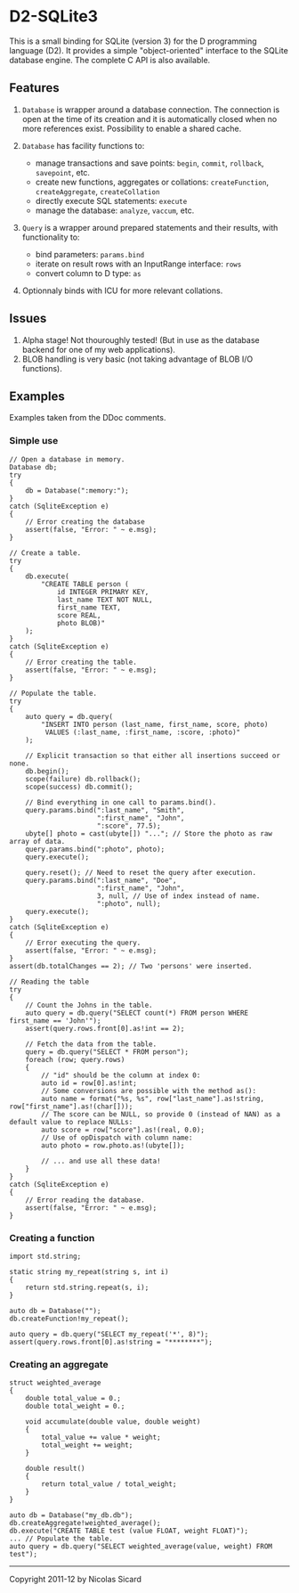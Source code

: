 # D2-SQLite3

This is a small binding for SQLite (version 3) for the D programming language (D2).
It provides a simple "object-oriented" interface to the SQLite database
engine. The complete C API is also available.

## Features

1. `Database` is wrapper around a database connection. The connection is open
at the time of its creation and it is automatically closed when no more references
exist. Possibility to enable a shared cache.

2. `Database` has facility functions to:
    - manage transactions and save points: `begin`, `commit`, `rollback`, `savepoint`, etc.
    - create new functions, aggregates or collations: `createFunction`, `createAggregate`, `createCollation`
    - directly execute SQL statements: `execute`
    - manage the database: `analyze`, `vaccum`, etc.

3. `Query` is a wrapper around prepared statements and their results, with functionality
to:
    - bind parameters: `params.bind`
    - iterate on result rows with an InputRange interface: `rows`
    - convert column to D type: `as`
    
4. Optionnaly binds with ICU for more relevant collations.

## Issues

1. Alpha stage! Not thouroughly tested! (But in use as the database backend for one of my web applications).
2. BLOB handling is very basic (not taking advantage of BLOB I/O functions).

## Examples

Examples taken from the DDoc comments.

### Simple use

    // Open a database in memory.
    Database db;
    try
    {
        db = Database(":memory:");
    }
    catch (SqliteException e)
    {
        // Error creating the database
        assert(false, "Error: " ~ e.msg);
    }

    // Create a table.
    try
    {
        db.execute(
            "CREATE TABLE person (
                id INTEGER PRIMARY KEY,
                last_name TEXT NOT NULL,
                first_name TEXT,
                score REAL,
                photo BLOB)"
        );
    }
    catch (SqliteException e)
    {
        // Error creating the table.
        assert(false, "Error: " ~ e.msg);
    }

    // Populate the table.
    try
    {
        auto query = db.query(
            "INSERT INTO person (last_name, first_name, score, photo)
             VALUES (:last_name, :first_name, :score, :photo)"
        );

        // Explicit transaction so that either all insertions succeed or none.
        db.begin();
        scope(failure) db.rollback();
        scope(success) db.commit();

        // Bind everything in one call to params.bind().
        query.params.bind(":last_name", "Smith",
                          ":first_name", "John",
                          ":score", 77.5);
        ubyte[] photo = cast(ubyte[]) "..."; // Store the photo as raw array of data.
        query.params.bind(":photo", photo);
        query.execute();

        query.reset(); // Need to reset the query after execution.
        query.params.bind(":last_name", "Doe",
                          ":first_name", "John",
                          3, null, // Use of index instead of name.
                          ":photo", null);
        query.execute();
    }
    catch (SqliteException e)
    {
        // Error executing the query.
        assert(false, "Error: " ~ e.msg);
    }
    assert(db.totalChanges == 2); // Two 'persons' were inserted.

    // Reading the table
    try
    {
        // Count the Johns in the table.
        auto query = db.query("SELECT count(*) FROM person WHERE first_name == 'John'");
        assert(query.rows.front[0].as!int == 2);

        // Fetch the data from the table.
        query = db.query("SELECT * FROM person");
        foreach (row; query.rows)
        {
            // "id" should be the column at index 0:
            auto id = row[0].as!int;
            // Some conversions are possible with the method as():
            auto name = format("%s, %s", row["last_name"].as!string, row["first_name"].as!(char[]));
            // The score can be NULL, so provide 0 (instead of NAN) as a default value to replace NULLs:
            auto score = row["score"].as!(real, 0.0);
            // Use of opDispatch with column name:
            auto photo = row.photo.as!(ubyte[]);
        
            // ... and use all these data!
        }
    }
    catch (SqliteException e)
    {
        // Error reading the database.
        assert(false, "Error: " ~ e.msg);
    }

### Creating a function

    import std.string;

    static string my_repeat(string s, int i)
    {
        return std.string.repeat(s, i);
    }

    auto db = Database("");
    db.createFunction!my_repeat();

    auto query = db.query("SELECT my_repeat('*', 8)");
    assert(query.rows.front[0].as!string = "********");
    

### Creating an aggregate

    struct weighted_average
    {
        double total_value = 0.;
        double total_weight = 0.;

        void accumulate(double value, double weight)
        {
            total_value += value * weight;
            total_weight += weight;
        }

        double result()
        {
            return total_value / total_weight;
        }
    }

    auto db = Database("my_db.db");
    db.createAggregate!weighted_average();
    db.execute("CREATE TABLE test (value FLOAT, weight FLOAT)");
    ... // Populate the table.
    auto query = db.query("SELECT weighted_average(value, weight) FROM test");


---
Copyright 2011-12 by Nicolas Sicard